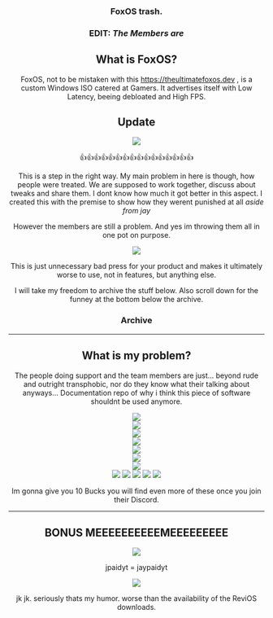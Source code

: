 <div align="center">

### FoxOS trash.

### EDIT: _The Members are_

## What is FoxOS?

FoxOS, not to be mistaken with this https://theultimatefoxos.dev , is a custom Windows ISO catered at Gamers.
It advertises itself with Low Latency, beeing debloated and High FPS.

## Update

![](https://media.discordapp.net/attachments/735247057140580475/1040621522030706689/IMG_20221111_143813.jpg)

👍👍👍👍👍👍👍👍👍👍👍👍👍👍👍👍

This is a step in the right way.
My main problem in here is though, how people were treated.
We are supposed to work together, discuss about tweaks and share them.
I dont know how much it got better in this aspect.
I created this with the premise to show how they werent punished at all _aside from jay_

However the members are still a problem.
And yes im throwing them all in one pot on purpose.

![](https://media.discordapp.net/attachments/735247057140580475/1040619456709267482/Screenshot_2022-11-11-14-29-17-31_572064f74bd5f9fa804b05334aa4f912.jpg)

This is just unnecessary bad press for your product and makes it ultimately worse to use, not in features, but anything else.

I will take my freedom to archive the stuff below.
Also scroll down for the funney at the bottom below the archive.

### Archive

<hr>

## What is my problem?

The people doing support and the team members are just... beyond rude and outright transphobic, nor do they know what their talking about anyways...
Documentation repo of why i think this piece of software shouldnt be used anymore.

![](https://i.imgur.com/SHtfrOA.png)  
![](https://i.imgur.com/Yy2674q.png)  
![](https://i.imgur.com/9ihHvlc.png)  
![](https://i.imgur.com/adzcIBW.png)  
![](https://i.imgur.com/jxA81nE.png)  
![](https://i.imgur.com/9dmjmnz.png)  
![](https://i.imgur.com/AASB0O8.png)  
![](https://i.imgur.com/cRpYBFQ.png)
![](https://i.imgur.com/05MlJCM.png)
![](https://i.imgur.com/joQTlNQ.png)
![](https://i.imgur.com/JJ142Ol.png)
![](https://i.imgur.com/yU9VuEC.png)

Im gonna give you 10 Bucks you will find even more of these once you join their Discord.

<hr>

## BONUS MEEEEEEEEEEMEEEEEEEEE

![](https://media.discordapp.net/attachments/735247057140580475/1040630364026179654/IMG_20221111_151312.jpg)

jpaidyt = jaypaidyt

![](https://i.pinimg.com/originals/0c/df/c8/0cdfc839b7e5d620a8431392eb90289e.jpg)

jk jk. seriously thats my humor. worse than the availability of the ReviOS downloads.

</div>
